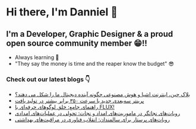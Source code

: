 # Hi there, I'm Danniel 👋 

## I'm a Developer, Graphic Designer & a proud open source community member 😁!!

- Always learning 🧐
- "They say the money is time and the reaper know the budget" 😎

### Check out our latest blogs 👇

<!-- BLOG-POST-LIST:START -->
- [بلاک چین، اینترنت اشیا و هوش مصنوعی چگونه آینده دیجیتال ما را شکل می دهند؟](https://cyberuni.ir/blog/%D8%A8%D9%84%D8%A7%DA%A9-%DA%86%DB%8C%D9%86-%D8%A7%DB%8C%D9%86%D8%AA%D8%B1%D9%86%D8%AA-%D8%A7%D8%B4%DB%8C%D8%A7-%D9%88-%D9%87%D9%88%D8%B4-%D9%85%D8%B5%D9%86%D9%88%D8%B9%DB%8C-%DA%86%DA%AF%D9%88%D9%86%D9%87-%D8%A2%DB%8C%D9%86%D8%AF%D9%87-%D8%AF%DB%8C%D8%AC%DB%8C%D8%AA%D8%A7%D9%84-%D9%85%D8%A7-%D8%B1%D8%A7-%D8%B4%DA%A9%D9%84-%D9%85%DB%8C-%D8%AF%D9%87%D9%86%D8%AF/)
- [پرینتر سه‌بعدی جدید با سرعت ۳۵۰ برابر بیشتر در تولید بافت](https://cyberuni.ir/blog/%D9%BE%D8%B1%DB%8C%D9%86%D8%AA%D8%B1-%D8%B3%D9%87%D8%A8%D8%B9%D8%AF%DB%8C-%D8%AC%D8%AF%DB%8C%D8%AF-%D8%A8%D8%A7-%D8%B3%D8%B1%D8%B9%D8%AA-%DB%B3%DB%B5%DB%B0-%D8%A8%D8%B1%D8%A7%D8%A8%D8%B1-%D8%A8%DB%8C%D8%B4%D8%AA%D8%B1-%D8%AF%D8%B1-%D8%AA%D9%88%D9%84%DB%8C%D8%AF-%D8%A8%D8%A7%D9%81%D8%AA/)
- [راهنمای جامع: خلق لوگوهای حرفه‌ای با FLUX!](https://cyberuni.ir/blog/%D8%B1%D8%A7%D9%87%D9%86%D9%85%D8%A7%DB%8C-%D8%AC%D8%A7%D9%85%D8%B9-%D8%AE%D9%84%D9%82-%D9%84%D9%88%DA%AF%D9%88%D9%87%D8%A7%DB%8C-%D8%AD%D8%B1%D9%81%D9%87%D8%A7%DB%8C-%D8%A8%D8%A7-flux/)
- [روبات‌های نجاتگر در ماموریت‌های امداد و نجات: تحولی در عملیات‌های امدادی](https://cyberuni.ir/blog/%D8%B1%D9%88%D8%A8%D8%A7%D8%AA%D9%87%D8%A7%DB%8C-%D9%86%D8%AC%D8%A7%D8%AA%DA%AF%D8%B1-%D8%AF%D8%B1-%D9%85%D8%A7%D9%85%D9%88%D8%B1%DB%8C%D8%AA%D9%87%D8%A7%DB%8C-%D8%A7%D9%85%D8%AF%D8%A7%D8%AF-%D9%88-%D9%86%D8%AC%D8%A7%D8%AA-%D8%AA%D8%AD%D9%88%D9%84%DB%8C-%D8%AF%D8%B1-%D8%B9%D9%85%D9%84%DB%8C%D8%A7%D8%AA%D9%87%D8%A7%DB%8C-%D8%A7%D9%85%D8%AF%D8%A7%D8%AF%DB%8C/)
- [روبات‌های پرستار برای سالمندان: انقلاب فناوری در مراقبت‌های بهداشتی](https://cyberuni.ir/blog/%D8%B1%D9%88%D8%A8%D8%A7%D8%AA%D9%87%D8%A7%DB%8C-%D9%BE%D8%B1%D8%B3%D8%AA%D8%A7%D8%B1-%D8%A8%D8%B1%D8%A7%DB%8C-%D8%B3%D8%A7%D9%84%D9%85%D9%86%D8%AF%D8%A7%D9%86-%D8%A7%D9%86%D9%82%D9%84%D8%A7%D8%A8-%D9%81%D9%86%D8%A7%D9%88%D8%B1%DB%8C-%D8%AF%D8%B1-%D9%85%D8%B1%D8%A7%D9%82%D8%A8%D8%AA%D9%87%D8%A7%DB%8C-%D8%A8%D9%87%D8%AF%D8%A7%D8%B4%D8%AA%DB%8C/)
<!-- BLOG-POST-LIST:END -->
